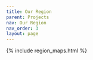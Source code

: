 ```yaml
---
title: Our Region
parent: Projects
nav: Our Region
nav_order: 3
layout: page
---
```



{% include region_maps.html %}

